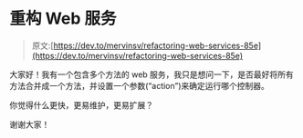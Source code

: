 # 重构 Web 服务

> 原文:[https://dev.to/mervinsv/refactoring-web-services-85e](https://dev.to/mervinsv/refactoring-web-services-85e)

大家好！我有一个包含多个方法的 web 服务，我只是想问一下，是否最好将所有方法合并成一个方法，并设置一个参数(“action”)来确定运行哪个控制器。

你觉得什么更快，更易维护，更易扩展？

谢谢大家！